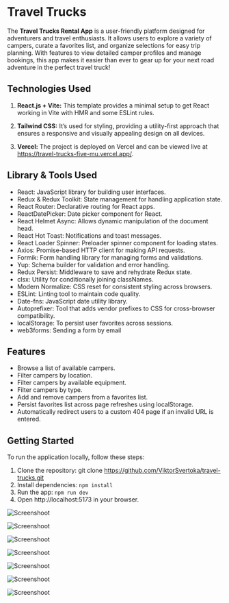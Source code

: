 # Travel Trucks

The **Travel Trucks Rental App** is a user-friendly platform designed for adventurers and travel enthusiasts. It allows users to explore a variety of campers, curate a favorites list, and organize selections for easy trip planning. With features to view detailed camper profiles and manage bookings, this app makes it easier than ever to gear up for your next road adventure in the perfect travel truck!

## Technologies Used

1. **React.js + Vite:**
   This template provides a minimal setup to get React working in Vite with HMR and some ESLint rules.

2. **Tailwind CSS:**
   It’s used for styling, providing a utility-first approach that ensures a responsive and visually appealing design on all devices.

3. **Vercel:**
   The project is deployed on Vercel and can be viewed live at https://travel-trucks-five-mu.vercel.app/.

## Library & Tools Used

- React: JavaScript library for building user interfaces.
- Redux & Redux Toolkit: State management for handling application state.
- React Router: Declarative routing for React apps.
- ReactDatePicker: Date picker component for React.
- React Helmet Async: Allows dynamic manipulation of the document head.
- React Hot Toast: Notifications and toast messages.
- React Loader Spinner: Preloader spinner component for loading states.
- Axios: Promise-based HTTP client for making API requests.
- Formik: Form handling library for managing forms and validations.
- Yup: Schema builder for validation and error handling.
- Redux Persist: Middleware to save and rehydrate Redux state.
- clsx: Utility for conditionally joining classNames.
- Modern Normalize: CSS reset for consistent styling across browsers.
- ESLint: Linting tool to maintain code quality.
- Date-fns: JavaScript date utility library.
- Autoprefixer: Tool that adds vendor prefixes to CSS for cross-browser compatibility.
- localStorage: To persist user favorites across sessions.
- web3forms: Sending a form by email

## Features

- Browse a list of available campers.
- Filter campers by location.
- Filter campers by available equipment.
- Filter campers by type.
- Add and remove campers from a favorites list.
- Persist favorites list across page refreshes using localStorage.
- Automatically redirect users to a custom 404 page if an invalid URL is entered.

## Getting Started

To run the application locally, follow these steps:

1. Clone the repository: git clone https://github.com/ViktorSvertoka/travel-trucks.git
2. Install dependencies: `npm install`
3. Run the app: `npm run dev`
4. Open http://localhost:5173 in your browser.

![Screenshoot](./public/assets/screenshoot-1.png)

![Screenshoot](./public/assets/screenshoot-2.png)

![Screenshoot](./public/assets/screenshoot-4.png)

![Screenshoot](./public/assets/screenshoot-5.png)

![Screenshoot](./public/assets/screenshoot-6.png)

![Screenshoot](./public/assets/screenshoot-3.png)

![Screenshoot](./public/assets/screenshoot-7.png)
